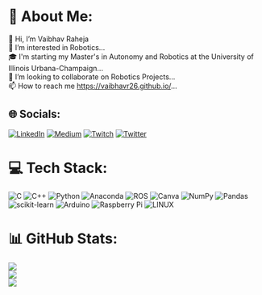 # 💫 About Me:
👋 Hi, I’m Vaibhav Raheja<br>👀 I’m interested in Robotics...<br><!--🌱 I’m currently learning Computer Engineering...<br>!-->🎓 I'm starting my Master's in Autonomy and Robotics at the University of Illinois Urbana-Champaign...<br>💞️ I’m looking to collaborate on Robotics Projects...<br>📫 How to reach me https://vaibhavr26.github.io/...


## 🌐 Socials:
[![LinkedIn](https://img.shields.io/badge/LinkedIn-%230077B5.svg?logo=linkedin&logoColor=white)](https://linkedin.com/in/linkedin.com/in/vaibhav-raheja/) [![Medium](https://img.shields.io/badge/Medium-12100E?logo=medium&logoColor=white)](https://medium.com/@medium.com/@vaibhavraheja32) [![Twitch](https://img.shields.io/badge/Twitch-%239146FF.svg?logo=Twitch&logoColor=white)](https://twitch.tv/www.twitch.tv/vectorxr26) [![Twitter](https://img.shields.io/badge/Twitter-%231DA1F2.svg?logo=Twitter&logoColor=white)](https://twitter.com/twitter.com/vaibhavraheja5) 

# 💻 Tech Stack:
![C](https://img.shields.io/badge/c-%2300599C.svg?style=for-the-badge&logo=c&logoColor=white) ![C++](https://img.shields.io/badge/c++-%2300599C.svg?style=for-the-badge&logo=c%2B%2B&logoColor=white) ![Python](https://img.shields.io/badge/python-3670A0?style=for-the-badge&logo=python&logoColor=ffdd54) ![Anaconda](https://img.shields.io/badge/Anaconda-%2344A833.svg?style=for-the-badge&logo=anaconda&logoColor=white) ![ROS](https://img.shields.io/badge/ros-%230A0FF9.svg?style=for-the-badge&logo=ros&logoColor=white) ![Canva](https://img.shields.io/badge/Canva-%2300C4CC.svg?style=for-the-badge&logo=Canva&logoColor=white) ![NumPy](https://img.shields.io/badge/numpy-%23013243.svg?style=for-the-badge&logo=numpy&logoColor=white) ![Pandas](https://img.shields.io/badge/pandas-%23150458.svg?style=for-the-badge&logo=pandas&logoColor=white) ![scikit-learn](https://img.shields.io/badge/scikit--learn-%23F7931E.svg?style=for-the-badge&logo=scikit-learn&logoColor=white) ![Arduino](https://img.shields.io/badge/-Arduino-00979D?style=for-the-badge&logo=Arduino&logoColor=white) ![Raspberry Pi](https://img.shields.io/badge/-RaspberryPi-C51A4A?style=for-the-badge&logo=Raspberry-Pi) ![LINUX](https://img.shields.io/badge/Linux-FCC624?style=for-the-badge&logo=linux&logoColor=black)
# 📊 GitHub Stats:
![](https://github-readme-stats.vercel.app/api?username=Vaibhavr26&theme=dark&hide_border=true&include_all_commits=true&count_private=true)<br/>
![](https://github-readme-streak-stats.herokuapp.com/?user=Vaibhavr26&theme=dark&hide_border=true)<br/>
![](https://github-readme-stats.vercel.app/api/top-langs/?username=Vaibhavr26&theme=dark&hide_border=true&include_all_commits=true&count_private=true&layout=compact)

<!-- Proudly created with GPRM ( https://gprm.itsvg.in ) -->
<!---
Vaibhavr26/Vaibhavr26 is a ✨ special ✨ repository because its `README.md` (this file) appears on your GitHub profile.
You can click the Preview link to take a look at your changes.
--->
